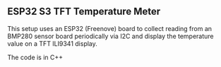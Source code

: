 ESP32 S3 TFT Temperature Meter
------------------------------

This setup uses an ESP32 (Freenove) board to collect reading from an BMP280 sensor board periodically via I2C and display the temperature value on a TFT ILI9341 display.

The code is in C++ 
